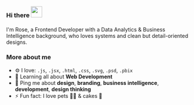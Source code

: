 ### Hi there <img src="https://media.giphy.com/media/hvRJCLFzcasrR4ia7z/giphy.gif" width="30px">

#### 
I'm Rose, a Frontend Developer with a Data Analytics & Business Intelligence background, who loves systems and clean but detail-oriented designs.


### More about me

- ⚙️ I love: `.js`, `.jsx`, `.html`, `.css`, `.svg`, `.psd`, `.pbix`
- 🌱 Learning all about **Web Development**
- 💬 Ping me about **design**, **branding**, **business intelligence**, **development**, **design thinking**
- ⚡️ Fun fact: I love pets 🐶🐱 & cakes 🎂
